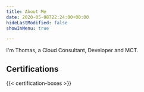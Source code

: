 ```yaml
---
title: About Me
date: 2020-05-08T22:24:00+00:00
hideLastModified: false
showInMenu: true

---
```

I'm Thomas, a Cloud Consultant, Developer and MCT.

## Certifications

{{< certification-boxes >}}
